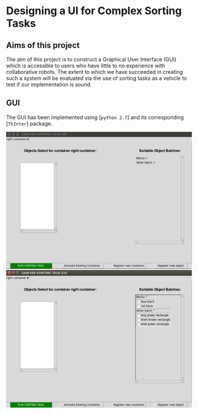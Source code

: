 # Designing a UI for Complex Sorting Tasks


## Aims of this project
The aim of this project is to construct a Graphical User Interface (GUI) which is accessible to users who have little to no experience with collaborative robots. The extent to which we have succeeded in creating such a system will be evaluated via the use of sorting tasks as a vehicle to test if our implementation is sound.



## GUI
The GUI has been implemented using [`python 2.7`] and its corresponding [`TkInter`] package. 

![GUI at application launch](Images/p2_default_main_ui.png)
![GUI with expanded batches](Images/p2_expanded_batches.png)


